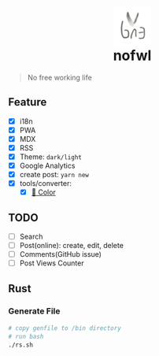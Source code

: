 <p align="center" style="margin-bottom: 0">
  <a href="https://nofwl.com">
    <img alt="nofwl" src="./static/lencx.png" width="80" />
  </a>
</p>
<h1 align="center" style="margin-top: 0">nofwl</h1>

> No free working life

## Feature

- [x] i18n
- [x] PWA
- [x] MDX
- [x] RSS
- [x] Theme: `dark/light`
- [x] Google Analytics
- [x] create post: `yarn new`
- [x] tools/converter:
  - [x] [🎨 Color](https://www.nofwl.com/tools/converter#color_converter)

## TODO

- [ ] Search
- [ ] Post(online): create, edit, delete
- [ ] Comments(GitHub issue)
- [ ] Post Views Counter

<!-- https://www.gatsbyjs.org/docs/adding-search/ -->

## Rust

### Generate File

```bash
# copy genfile to /bin directory
# run bash
./rs.sh
```